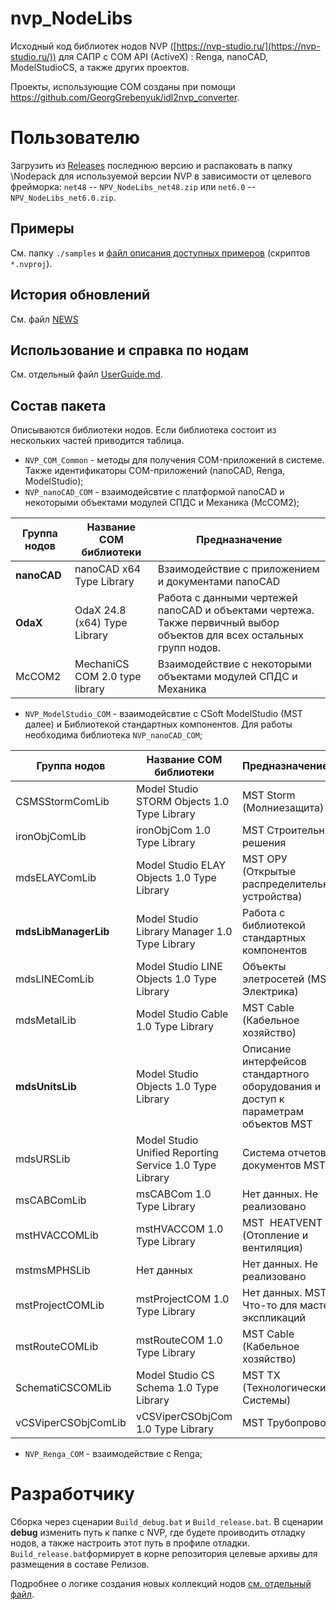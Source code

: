 # nvp_NodeLibs

Исходный код библиотек нодов NVP ([https://nvp-studio.ru/](https://nvp-studio.ru/)) для САПР с COM API (ActiveX) : Renga, nanoCAD, ModelStudioCS, а также других проектов.

Проекты, использующие COM созданы при помощи https://github.com/GeorgGrebenyuk/idl2nvp_converter.

# Пользователю

Загрузить из [Releases](https://github.com/GeorgGrebenyuk/nvp_NodeLibs_ActiveX/releases/latest) последнюю версию и распаковать в папку \Nodepack для используемой версии NVP в зависимости от целевого фрейморка: `net48` -- `NPV_NodeLibs_net48.zip` или `net6.0` -- `NPV_NodeLibs_net6.0.zip`. 

## Примеры

См. папку `./samples` и [файл описания доступных примеров](./samples/SAMPLES_README.md) (скриптов `*.nvproj`).

## История обновлений

См. файл [NEWS](./NEWS.md)

## Использование и справка по нодам

См. отдельный файл [UserGuide.md](./docs/UserGuide.md).

## Состав пакета

Описываются библиотеки нодов. Если библиотека состоит из нескольких частей приводится таблица.

* `NVP_COM_Common` - методы для получения COM-приложений в системе. Также идентификаторы COM-приложений (nanoCAD, Renga, ModelStudio);
* `NVP_nanoCAD_COM` - взаимодейсвтие с платформой nanoCAD и некоторыми объектами модулей СПДС и Механика (McCOM2);

| **Группа нодов** | **Название COM библиотеки**    | **Предназначение**                                                                                                    |
| ---------------- | ------------------------------ | --------------------------------------------------------------------------------------------------------------------- |
| **nanoCAD**      | nanoCAD x64 Type Library       | Взаимодействие с приложением и документами nanoCAD                                                                    |
| **OdaX**         | OdaX 24.8 (x64) Type Library   | Работа с данными чертежей nanoCAD и объектами чертежа. Также первичный выбор объектов для всех остальных групп нодов. |
| McCOM2           | MechaniCS COM 2.0 type library | Взаимодействие с некоторыми объектами модулей СПДС и Механика                                                         |

* `NVP_ModelStudio_COM` - взаимодейсвтие с CSoft ModelStudio (MST далее) и Библиотекой стандартных компонентов. Для работы необходима библиотека `NVP_nanoCAD_COM`;

| **Группа нодов**     | **Название COM библиотеки**                             | **Предназначение**                                                                |
| -------------------- | ------------------------------------------------------- |:--------------------------------------------------------------------------------- |
| CSMSStormComLib      | Model Studio STORM Objects 1.0 Type Library             | MST Storm (Молниезащита)                                                          |
| ironObjComLib        | ironObjCom 1.0 Type Library                             | MST Строительные решения                                                          |
| mdsELAYComLib        | Model Studio ELAY Objects 1.0 Type Library              | MST ОРУ (Открытые распределительные устройства)                                   |
| **mdsLibManagerLib** | Model Studio Library Manager 1.0 Type Library           | Работа с библиотекой стандартных компонентов                                      |
| mdsLINEComLib        | Model Studio LINE Objects 1.0 Type Library              | Объекты элетросетей (MST Электрика)                                               |
| mdsMetalLib          | Model Studio Cable 1.0 Type Library                     | MST Cable (Кабельное хозяйство)                                                   |
| **mdsUnitsLib**      | Model Studio Objects 1.0 Type Library                   | Описание интерфейсов стандартного оборудования и доступ к параметрам объектов MST |
| mdsURSLib            | Model Studio Unified Reporting Service 1.0 Type Library | Система отчетов и документов MST                                                  |
| msCABComLib          | msCABCom 1.0 Type Library                               | Нет данных. Не реализовано                                                        |
| mstHVACCOMLib        | mstHVACCOM 1.0 Type Library                             | MST  HEATVENT (Отопление и вентиляция)                                            |
| mstmsMPHSLib         | Нет данных                                              | Нет данных. Не реализовано                                                        |
| mstProjectCOMLib     | mstProjectCOM 1.0 Type Library                          | Нет данных. MST Что-то для мастера экспликаций                                    |
| mstRouteCOMLib       | mstRouteCOM 1.0 Type Library                            | MST Cable (Кабельное хозяйство)                                                   |
| SchematiCSCOMLib     | Model Studio CS Schema 1.0 Type Library                 | MST ТХ (Технологические Системы)                                                  |
| vCSViperCSObjComLib  | vCSViperCSObjCom 1.0 Type Library                       | MST Трубопроводы                                                                  |

* `NVP_Renga_COM` - взаимодействие с Renga;

# Разработчику

Сборка через сценарии `Build_debug.bat` и `Build_release.bat`. В сценарии **debug** изменить путь к папке с NVP, где будете проиводить отладку нодов, а также настроить этот путь в профиле отладки. `Build_release.bat`формирует в корне репозитория целевые архивы для размещения в составе Релизов.

Подробнее о логике создания новых коллекций нодов [см. отдельный файл](./docs/DevGuide.md).
